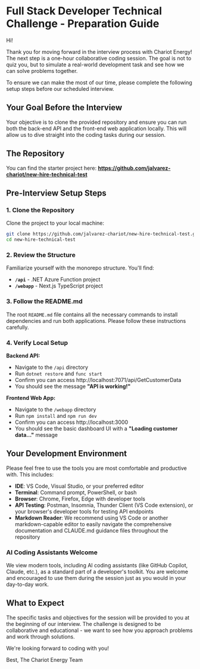 # Full Stack Developer Technical Challenge - Preparation Guide
Hi!

Thank you for moving forward in the interview process with Chariot Energy! The next step is a one-hour collaborative coding session. The goal is not to quiz you, but to simulate a real-world development task and see how we can solve problems together.

To ensure we can make the most of our time, please complete the following setup steps before our scheduled interview.

## Your Goal Before the Interview
Your objective is to clone the provided repository and ensure you can run both the back-end API and the front-end web application locally. This will allow us to dive straight into the coding tasks during our session.

## The Repository

You can find the starter project here:
**https://github.com/jalvarez-chariot/new-hire-technical-test**

## Pre-Interview Setup Steps

### 1. Clone the Repository
Clone the project to your local machine:
```bash
git clone https://github.com/jalvarez-chariot/new-hire-technical-test.git
cd new-hire-technical-test
```

### 2. Review the Structure
Familiarize yourself with the monorepo structure. You'll find:
- **`/api`** - .NET Azure Function project
- **`/webapp`** - Next.js TypeScript project

### 3. Follow the README.md
The root `README.md` file contains all the necessary commands to install dependencies and run both applications. Please follow these instructions carefully.

### 4. Verify Local Setup

**Backend API:**
- Navigate to the `/api` directory
- Run `dotnet restore` and `func start`
- Confirm you can access http://localhost:7071/api/GetCustomerData
- You should see the message **"API is working!"**

**Frontend Web App:**
- Navigate to the `/webapp` directory  
- Run `npm install` and `npm run dev`
- Confirm you can access http://localhost:3000
- You should see the basic dashboard UI with a **"Loading customer data..."** message

## Your Development Environment

Please feel free to use the tools you are most comfortable and productive with. This includes:
- **IDE**: VS Code, Visual Studio, or your preferred editor
- **Terminal**: Command prompt, PowerShell, or bash
- **Browser**: Chrome, Firefox, Edge with developer tools
- **API Testing**: Postman, Insomnia, Thunder Client (VS Code extension), or your browser's developer tools for testing API endpoints
- **Markdown Reader**: We recommend using VS Code or another markdown-capable editor to easily navigate the comprehensive documentation and CLAUDE.md guidance files throughout the repository

### AI Coding Assistants Welcome
We view modern tools, including AI coding assistants (like GitHub Copilot, Claude, etc.), as a standard part of a developer's toolkit. You are welcome and encouraged to use them during the session just as you would in your day-to-day work.

## What to Expect

The specific tasks and objectives for the session will be provided to you at the beginning of our interview. The challenge is designed to be collaborative and educational - we want to see how you approach problems and work through solutions.

We're looking forward to coding with you!

Best,
The Chariot Energy Team
